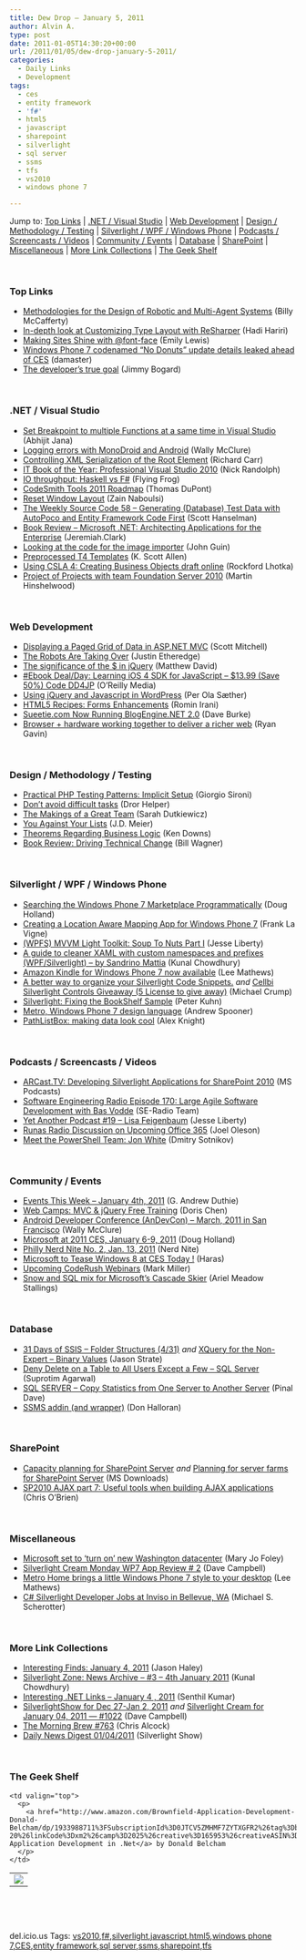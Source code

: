 ```yaml
---
title: Dew Drop – January 5, 2011
author: Alvin A.
type: post
date: 2011-01-05T14:30:20+00:00
url: /2011/01/05/dew-drop-january-5-2011/
categories:
  - Daily Links
  - Development
tags:
  - ces
  - entity framework
  - 'f#'
  - html5
  - javascript
  - sharepoint
  - silverlight
  - sql server
  - ssms
  - tfs
  - vs2010
  - windows phone 7

---
```

Jump to: [Top Links][1] | [.NET / Visual Studio][2] | [Web Development][3] | [Design / Methodology / Testing][4] | [Silverlight / WPF / Windows Phone][5] | [Podcasts / Screencasts / Videos][6] | [Community / Events][7] | [Database][8] | [SharePoint][9] | [Miscellaneous][10] | [More Link Collections][11] | [The Geek Shelf][12] 

&#160;

### <a name="top"></a>Top Links

  * [Methodologies for the Design of Robotic and Multi-Agent Systems][13] (Billy McCafferty)
  * [In-depth look at Customizing Type Layout with ReSharper][14] (Hadi Hariri)
  * [Making Sites Shine with @font-face][15] (Emily Lewis)
  * [Windows Phone 7 codenamed “No Donuts” update details leaked ahead of CES][16] (damaster)
  * <a href="http://feedproxy.google.com/~r/LosTechies/~3/Nk-Sw1pyTr0/the-developer-s-true-goal.aspx" target="_blank">The developer’s true goal</a> (Jimmy Bogard)

&#160;

### <a name="dotnet"></a>.NET / Visual Studio

  * [Set Breakpoint to multiple Functions at a same time in Visual Studio][17] (Abhijit Jana)
  * [Logging errors with MonoDroid and Android][18] (Wally McClure)
  * [Controlling XML Serialization of the Root Element][19] (Richard Carr)
  * [IT Book of the Year: Professional Visual Studio 2010][20] (Nick Randolph)
  * [IO throughput: Haskell vs F#][21] (Flying Frog)
  * <a href="http://community.codesmithtools.com/CodeSmith_Official_7/b/announcements/archive/2011/01/04/codesmith-tools-2011-roadmap.aspx" target="_blank">CodeSmith Tools 2011 Roadmap</a> (Thomas DuPont)
  * [Reset Window Layout][22] (Zain Naboulsi)
  * [The Weekly Source Code 58 &#8211; Generating (Database) Test Data with AutoPoco and Entity Framework Code First][23] (Scott Hanselman)
  * [Book Review – Microsoft .NET: Architecting Applications for the Enterprise][24] (Jeremiah.Clark)
  * [Looking at the code for the image importer][25] (John Guin)
  * [Preprocessed T4 Templates][26] (K. Scott Allen)
  * [Using CSLA 4: Creating Business Objects draft online][27] (Rockford Lhotka)
  * [Project of Projects with team Foundation Server 2010][28] (Martin Hinshelwood)

&#160;

### <a name="web"></a>Web Development

  * [Displaying a Paged Grid of Data in ASP.NET MVC][29] (Scott Mitchell)
  * <a href="http://www.codethinked.com/post.aspx?id=da150c47-35a8-46dd-90d0-8e6608ae3164" target="_blank">The Robots Are Taking Over</a> (Justin Etheredge)
  * [The significance of the $ in jQuery][30] (Matthew David)
  * [#Ebook Deal/Day: Learning iOS 4 SDK for JavaScript &#8211; $13.99 (Save 50%) Code DD4JP][31] (O&#8217;Reilly Media)
  * [Using jQuery and Javascript in WordPress][32] (Per Ola Sæther)
  * [HTML5 Recipes: Forms Enhancements][33] (Romin Irani)
  * [Sueetie.com Now Running BlogEngine.NET 2.0][34] (Dave Burke)
  * [Browser + hardware working together to deliver a richer web][35] (Ryan Gavin)

&#160;

### <a name="design"></a>Design / Methodology / Testing

  * [Practical PHP Testing Patterns: Implicit Setup][36] (Giorgio Sironi)
  * [Don’t avoid difficult tasks][37] (Dror Helper)
  * [The Makings of a Great Team][38] (Sarah Dutkiewicz)
  * [You Against Your Lists][39] (J.D. Meier)
  * [Theorems Regarding Business Logic][40] (Ken Downs)
  * [Book Review: Driving Technical Change][41] (Bill Wagner)

&#160;

### <a name="silverlight"></a>Silverlight / WPF / Windows Phone

  * [Searching the Windows Phone 7 Marketplace Programmatically][42] (Doug Holland)
  * [Creating a Location Aware Mapping App for Windows Phone 7][43] (Frank La Vigne)
  * [(WPFS) MVVM Light Toolkit: Soup To Nuts Part I][44] (Jesse Liberty)
  * [A guide to cleaner XAML with custom namespaces and prefixes (WPF/Silverlight) &#8211; by Sandrino Mattia][45] (Kunal Chowdhury)
  * [Amazon Kindle for Windows Phone 7 now available][46] (Lee Mathews)
  * [A better way to organize your Silverlight Code Snippets.][47] _and_ [Cellbi Silverlight Controls Giveaway (5 License to give away)][48] (Michael Crump)
  * [Silverlight: Fixing the BookShelf Sample][49] (Peter Kuhn)
  * [Metro, Windows Phone 7 design language][50] (Andrew Spooner)
  * [PathListBox: making data look cool][51] (Alex Knight)

&#160;

### <a name="podcasts"></a>Podcasts / Screencasts / Videos

  * [ARCast.TV: Developing Silverlight Applications for SharePoint 2010][52] (MS Podcasts)
  * <a href="http://feedproxy.google.com/~r/se-radio/~3/LApjKej7oXI/" target="_blank">Software Engineering Radio Episode 170: Large Agile Software Development with Bas Vodde</a> (SE-Radio Team)
  * [Yet Another Podcast #19 – Lisa Feigenbaum][53] (Jesse Liberty)
  * [Runas Radio Discussion on Upcoming Office 365][54] (Joel Oleson)
  * [Meet the PowerShell Team: Jon White][55] (Dmitry Sotnikov)

&#160;

### <a name="events"></a>Community / Events

  * [Events This Week – January 4th, 2011][56] (G. Andrew Duthie)
  * [Web Camps: MVC & jQuery Free Training][57] (Doris Chen)
  * [Android Developer Conference (AnDevCon) &#8211; March, 2011 in San Francisco][58] (Wally McClure)
  * [Microsoft at 2011 CES, January 6-9, 2011][59] (Doug Holland)
  * [Philly Nerd Nite No. 2, Jan. 13, 2011][60] (Nerd Nite)
  * [Microsoft to Tease Windows 8 at CES Today !][61] (Haras)
  * [Upcoming CodeRush Webinars][62] (Mark Miller)
  * [Snow and SQL mix for Microsoft&#8217;s Cascade Skier][63] (Ariel Meadow Stallings)

&#160;

### <a name="db"></a>Database

  * [31 Days of SSIS – Folder Structures (4/31)][64] _and_ [XQuery for the Non-Expert – Binary Values][65] (Jason Strate)
  * [Deny Delete on a Table to All Users Except a Few – SQL Server][66] (Suprotim Agarwal)
  * [SQL SERVER – Copy Statistics from One Server to Another Server][67] (Pinal Dave)
  * [SSMS addin (and wrapper)][68] (Don Halloran)

&#160;

### <a name="sp"></a>SharePoint

  * [Capacity planning for SharePoint Server][69] _and_ [Planning for server farms for SharePoint Server][70] (MS Downloads)
  * [SP2010 AJAX part 7: Useful tools when building AJAX applications][71] (Chris O&#8217;Brien)

&#160;

### <a name="misc"></a>Miscellaneous

  * [Microsoft set to &#8216;turn on&#8217; new Washington datacenter][72] (Mary Jo Foley)
  * [Silverlight Cream Monday WP7 App Review # 2][73] (Dave Campbell)
  * [Metro Home brings a little Windows Phone 7 style to your desktop][74] (Lee Mathews)
  * [C# Silverlight Developer Jobs at Inviso in Bellevue, WA][75] (Michael S. Scherotter)

&#160;

### <a name="links"></a>More Link Collections

  * [Interesting Finds: January 4, 2011][76] (Jason Haley)
  * [Silverlight Zone: News Archive &#8211; #3 &#8211; 4th January 2011][77] (Kunal Chowdhury)
  * [Interesting .NET Links – January 4 , 2011][78] (Senthil Kumar)
  * [SilverlightShow for Dec 27-Jan 2, 2011][79] _and_ [Silverlight Cream for January 04, 2011 &#8212; #1022][80] (Dave Campbell)
  * [The Morning Brew #763][81] (Chris Alcock)
  * [Daily News Digest 01/04/2011][82] (Silverlight Show)

&#160;

### <a name="shelf"></a>The Geek Shelf

<table border="0" cellspacing="0" cellpadding="0">
  <tr>
    <td>
      <img data-recalc-dims="1" decoding="async" src="https://i0.wp.com/ecx.images-amazon.com/images/I/51nKKDUX4uL._SL160_.jpg?w=660" />
    </td>
    
    <td valign="top">
      <p>
        <a href="http://www.amazon.com/Brownfield-Application-Development-Donald-Belcham/dp/1933988711%3FSubscriptionId%3D0JTCV5ZMHMF7ZYTXGFR2%26tag%3Dbrdicr-20%26linkCode%3Dxm2%26camp%3D2025%26creative%3D165953%26creativeASIN%3D1933988711">Brownfield Application Development in .Net</a> by Donald Belcham
      </p>
    </td>
  </tr>
</table>

&#160;

<div style="padding-bottom: 0px; margin: 0px; padding-left: 0px; padding-right: 0px; display: inline; float: none; padding-top: 0px" id="scid:C16BAC14-9A3D-4c50-9394-FBFEF7A93539:26832dbf-f29d-4651-b109-dfe7fdf39033" class="wlWriterEditableSmartContent">
  <!--dotnetkickit-->
</div>

&#160;

<div style="padding-bottom: 0px; margin: 0px; padding-left: 0px; padding-right: 0px; display: inline; float: none; padding-top: 0px" id="scid:0767317B-992E-4b12-91E0-4F059A8CECA8:9fc65c04-ec95-4ae5-8537-00d845fa4f7e" class="wlWriterEditableSmartContent">
  del.icio.us Tags: <a href="http://del.icio.us/popular/vs2010" rel="tag">vs2010</a>,<a href="http://del.icio.us/popular/f%23" rel="tag">f#</a>,<a href="http://del.icio.us/popular/silverlight" rel="tag">silverlight</a>,<a href="http://del.icio.us/popular/javascript" rel="tag">javascript</a>,<a href="http://del.icio.us/popular/html5" rel="tag">html5</a>,<a href="http://del.icio.us/popular/windows+phone+7" rel="tag">windows phone 7</a>,<a href="http://del.icio.us/popular/CES" rel="tag">CES</a>,<a href="http://del.icio.us/popular/entity+framework" rel="tag">entity framework</a>,<a href="http://del.icio.us/popular/sql+server" rel="tag">sql server</a>,<a href="http://del.icio.us/popular/ssms" rel="tag">ssms</a>,<a href="http://del.icio.us/popular/sharepoint" rel="tag">sharepoint</a>,<a href="http://del.icio.us/popular/tfs" rel="tag">tfs</a>
</div>

 [1]: https://morningdew-bpc6g3a0fgaxdxcu.eastus2-01.azurewebsites.net/#top
 [2]: https://morningdew-bpc6g3a0fgaxdxcu.eastus2-01.azurewebsites.net/#dotnet
 [3]: https://morningdew-bpc6g3a0fgaxdxcu.eastus2-01.azurewebsites.net/#web
 [4]: https://morningdew-bpc6g3a0fgaxdxcu.eastus2-01.azurewebsites.net/#design
 [5]: https://morningdew-bpc6g3a0fgaxdxcu.eastus2-01.azurewebsites.net/#silverlight
 [6]: https://morningdew-bpc6g3a0fgaxdxcu.eastus2-01.azurewebsites.net/#podcasts
 [7]: https://morningdew-bpc6g3a0fgaxdxcu.eastus2-01.azurewebsites.net/#events
 [8]: https://morningdew-bpc6g3a0fgaxdxcu.eastus2-01.azurewebsites.net/#db
 [9]: https://morningdew-bpc6g3a0fgaxdxcu.eastus2-01.azurewebsites.net/#sp
 [10]: https://morningdew-bpc6g3a0fgaxdxcu.eastus2-01.azurewebsites.net/#misc
 [11]: https://morningdew-bpc6g3a0fgaxdxcu.eastus2-01.azurewebsites.net/#links
 [12]: https://morningdew-bpc6g3a0fgaxdxcu.eastus2-01.azurewebsites.net/#shelf
 [13]: http://www.sharprobotica.com/?p=651
 [14]: http://blogs.jetbrains.com/dotnet/2011/01/in-depth-look-at-customizing-type-layout-with-resharper/
 [15]: http://services.social.microsoft.com/feeds/FeedItem?feedId=36e7d554-fe7f-4770-acb3-ff91a721be92&itemId=c9cf6578-94f2-4795-b5a6-a12e67fb7bb4&title=Making+Sites+Shine+with+%40font-face&uri=http%3a%2f%2fmsdn.microsoft.com%2fscriptjunkie%2fgg537287.aspx&k=MYuoU3M8X2CrXmXFkg3aiISe2S3pefyG1NBYPH7TYSc%3d
 [16]: http://feedproxy.google.com/~r/liveside/~3/n575xvscINM/
 [17]: http://dailydotnettips.com/2011/01/04/set-breakpoint-to-multiple-functions-at-a-same-time-in-visual-studio/
 [18]: http://morewally.com/cs/blogs/wallym/archive/2011/01/05/logging-errors-with-monodroid-and-android.aspx
 [19]: http://feedproxy.google.com/~r/BlackwaspLatestAdditions/~3/lwKpsmdvoFA/XMLRoot.aspx
 [20]: http://feedproxy.google.com/~r/NicksNetTravels/~3/xDvNVDaE72U/post.aspx
 [21]: http://flyingfrogblog.blogspot.com/2011/01/io-throughput-haskell-vs-f.html
 [22]: http://feedproxy.google.com/~r/zainnab/~3/CPo2dOTZdHQ/reset-window-layout.aspx
 [23]: http://feedproxy.google.com/~r/ScottHanselman/~3/yUIYRB1joxE/TheWeeklySourceCode58GeneratingDatabaseTestDataWithAutoPocoAndEntityFrameworkCodeFirst.aspx
 [24]: http://feedproxy.google.com/~r/JeremiahClarksBlog/~3/vAJVQ924Wkc/book-review-microsoft-net-architecting-applications-for-the-enterprise.aspx
 [25]: http://blogs.msdn.com/b/johnguin/archive/2011/01/04/looking-at-the-code-for-the-image-importer.aspx
 [26]: http://odetocode.com/Blogs/scott/archive/2011/01/03/preprocessed-t4-templates.aspx
 [27]: http://www.lhotka.net/weblog/UsingCSLA4CreatingBusinessObjectsDraftOnline.aspx
 [28]: http://feedproxy.google.com/~r/MartinHinshelwood/~3/8phQK2XkX6s/project-of-projects-with-team-foundation-server-2010.aspx
 [29]: http://www.4guysfromrolla.com/articles/010511-1.aspx
 [30]: http://feeds.oreilly.com/~r/oreilly/news/~3/EiUSuRMp8bw/the-significance-of-the-in-jqu.html
 [31]: http://feeds.oreilly.com/~r/oreilly/news/~3/rQx8Awi-e9U/
 [32]: http://breathingtech.com/2011/using-jquery-and-javascript-in-wordpress/
 [33]: http://feeds.oreilly.com/~r/oreilly/news/~3/Ou2IhnRsLUY/html5-recipes-forms-enhancemen.html
 [34]: http://feedproxy.google.com/~r/DaveBurke/~3/TRVy2VTO_2s/post.aspx
 [35]: http://windowsteamblog.com/ie/b/ie/archive/2011/01/04/browser-hardware-working-together-to-deliver-a-richer-web.aspx
 [36]: http://feeds.dzone.com/~r/zones/agile/~3/EwiN9DE5ews/practical-php-testing-patterns-21
 [37]: http://feedproxy.google.com/~r/HelperCode/~3/RXSmPwJzPqw/dont-avoid-difficult-tasks.html
 [38]: http://codinggeekette.com/post/The-Makings-of-a-Great-Team.aspx
 [39]: http://feedproxy.google.com/~r/jmeier/~3/y4zklpRM0bg/you-against-your-lists.aspx
 [40]: http://database-programmer.blogspot.com/2011/01/theorems-regarding-business-logic.html
 [41]: http://feedproxy.google.com/~r/billwagner/~3/Y04MTvtGBY0/BookReviewDrivingTechnicalChange
 [42]: http://blogs.msdn.com/b/dohollan/archive/2011/01/04/searching-the-windows-phone-7-marketplace-programmatically.aspx
 [43]: http://franksworld.com/blog/archive/2011/01/04/12234.aspx
 [44]: http://feedproxy.google.com/~r/JesseLiberty-SilverlightGeek/~3/I1ItCYgNoBg/
 [45]: http://www.silverlight-zone.com/2011/01/guide-to-cleaner-xaml-with-custom.html
 [46]: http://downloadsquad.switched.com/2011/01/04/amazon-kindle-app-for-windows-phone-7-now-available/
 [47]: http://michaelcrump.net/archive/2011/01/04/a-better-way-to-organize-your-silverlight-code-snippets.aspx
 [48]: http://michaelcrump.net/archive/2011/01/05/cellbi-silverlight-controls-giveaway-5-license-to-give-away.aspx
 [49]: http://www.pitorque.de/MisterGoodcat/post.aspx?id=6f0ae4b7-4705-40ac-bc00-19d59e88fb08
 [50]: http://feedproxy.google.com/~r/ubelly/~3/nuHip6UqYgo/
 [51]: http://silverzine.com/tutorials/pathlistbox-making-data-look-cool/
 [52]: http://www.microsoft.com/events/podcasts/default.aspx?audience=Audience-e5381407-359f-4922-97d0-0237af790eee&pageId=x8515
 [53]: http://feedproxy.google.com/~r/JesseLiberty-SilverlightGeek/~3/KhDoPNTbs4I/
 [54]: http://feedproxy.google.com/~r/JoelsSharepointLand/~3/WBfGT5SquMo/ViewPost.aspx
 [55]: http://dmitrysotnikov.wordpress.com/2011/01/05/meet-the-powershell-team-jon-white/
 [56]: http://blogs.msdn.com/b/gduthie/archive/2011/01/04/events-this-week-january-4th-2011.aspx
 [57]: http://blogs.msdn.com/b/dorischen/archive/2011/01/04/web-camps-mvc-amp-jquery-free-training.aspx
 [58]: http://morewally.com/cs/blogs/wallym/archive/2011/01/04/android-developer-conference-andevcon-march-2011-in-san-francisco.aspx
 [59]: http://blogs.msdn.com/b/dohollan/archive/2011/01/04/microsoft-at-2011-ces-january-6-9-2011.aspx
 [60]: http://philadelphia.nerdnite.com/2011/01/04/philly-nerd-nite-no-2-jan-13-2011/
 [61]: http://feedproxy.google.com/~r/RedmondPie/~3/QfPjkIXksoA/
 [62]: http://community.devexpress.com/blogs/markmiller/archive/2011/01/04/upcoming-coderush-webinars.aspx
 [63]: http://microsoftjobsblog.com/blog/cascadeskier/
 [64]: http://feedproxy.google.com/~r/sqlserverpedia/~3/MPl9Zxpl2do/
 [65]: http://www.sqlservercentral.com/blogs/stratesql/archive/2011/01/04/xquery-for-the-non_2D00_expert-_1320_-binary-values.aspx
 [66]: http://feedproxy.google.com/~r/sqlservercurry/blog/~3/r7R-v9QgHjI/deny-delete-on-table-to-all-users.html
 [67]: http://blog.sqlauthority.com/2011/01/05/sql-server-copy-statistics-from-one-server-to-another-server/
 [68]: http://www.sqlservercentral.com/blogs/don_halloran/archive/2011/01/04/ssms-addin-and-wrapper.aspx
 [69]: http://feedproxy.google.com/~r/MicrosoftDownloadCenter/~3/ESOa16bTfCA/details.aspx
 [70]: http://feedproxy.google.com/~r/MicrosoftDownloadCenter/~3/Rf_UUzIG8Pg/details.aspx
 [71]: http://feedproxy.google.com/~r/ChrisObrien/~3/q4l_QrZZFSA/sp2010-ajax-part-7-useful-tools-when.html
 [72]: http://www.zdnet.com/blog/microsoft/microsoft-set-to-turn-on-new-washington-datacenter/8312
 [73]: http://geekswithblogs.net/WynApseTechnicalMusings/archive/2011/01/04/143342.aspx
 [74]: http://downloadsquad.switched.com/2011/01/04/metro-home-brings-a-little-windows-phone-7-style-to-your-desktop/
 [75]: http://feedproxy.google.com/~r/Synergist/~3/2bDUs0ZPzxQ/c-silverlight-developer-jobs-at-inviso-in-bellevue-wa.aspx
 [76]: http://jasonhaley.com/blog/post.aspx?id=00cfb272-45e9-483e-a527-816bc8e929b6
 [77]: http://feedproxy.google.com/~r/kunal2383/~3/vkZ6uUUlUZ8/silverlight-zone-news-archive-3-4th.html
 [78]: http://techblog.ginktage.com/2011/01/interesting-net-links-january-4-2011/
 [79]: http://geekswithblogs.net/WynApseTechnicalMusings/archive/2011/01/04/143339.aspx
 [80]: http://geekswithblogs.net/WynApseTechnicalMusings/archive/2011/01/04/143346.aspx
 [81]: http://feedproxy.google.com/~r/ReflectivePerspective/~3/7HxF9-j-K_U/
 [82]: http://feedproxy.google.com/~r/silverlightshow/~3/oPaaHw8w9G0/Daily-News-Digest-01-04-2011.aspx